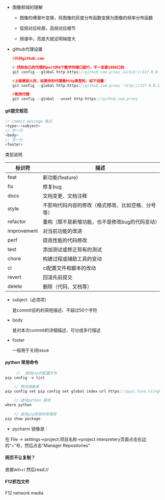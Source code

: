 + 图像频域的理解

  + 图像的傅里叶变换，将图像的灰度分布函数变换为图像的频率分布函数

  + 低频对应轮廓，高频对应细节
  + 频谱中，亮度大就证明梯度大
  
+ github代理设置

  ```c
  #只对github.com 
  
  # 找到自己的代理的port的4个数字的端口就行，不一定是1080口的 
  git config --global http.https://github.com.proxy socks5://127.0.0.1:1080 
  
  #上面是别人的，如果你的代理是http类型的，如下设置： 
  git config --global http.https://github.com.proxy 'http://127.0.0.1:代理的port' 
  
  #取消代理 
  git config --global --unset http.https://github.com.proxy
  ```




#### git提交规范

```c++
// commit message 格式
<type>:<subject>
// 空一行
<body>
// 空一行
<footer>
```

类型说明

| 标识符      | 描述                                               |
| ----------- | -------------------------------------------------- |
| feat        | 新功能(feature)                                    |
| fix         | 修复bug                                            |
| docs        | 文档变更、文档注释                                 |
| style       | 不影响代码内容的修改（格式修改、比如空格、分号等） |
| refactor    | 重构（既不是新增功能，也不是修改bug的代码变动）    |
| improvement | 对当前功能的改进                                   |
| perf        | 提高性能的代码修改                                 |
| test        | 添加测试或修正现有的测试                           |
| chore       | 构建过程或辅助工具的变动                           |
| ci          | ci配置文件和脚本的改动                             |
| revert      | 回滚先前提交                                       |
| delete      | 删除（代码、文档等）                               |

+ subject（必须项）

  是commit目的的简短描述、不超过50个字符

+ body

  是对本次commit的详细描述，可分成多行描述

+ footer

  一般用于关闭issue



#### python 常用命令

```c++
	 //  查找pip的配置文件
pip config -v list
    
    // 修改镜像源
pip config set pip config set global.index-url https://pypi.tuna.tsinghua.edu.cn/simple

	// 查找python 路径
where python
    
    // 查找pip安装的库路径
pip show package

```

+ pycharm 镜像源：

在 File -> settings->project:项目名称->project interpretery页面点击右边的“+”号，然后点击“Manager Repositories”



#### 网页不让复制？

直接win+r 然后read://



#### F12抓包文件

F12 network media

